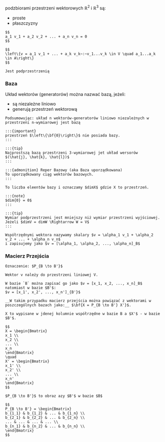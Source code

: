 podzbiorami przestrzeni wektorowych $\mathbb{R}^2$ i $\mathbb{R}^3$ są:
- proste
- płaszczyzny

```{admonition} kombinacja zerowa
$$
a_1 v_1 + a_2 v_2 + ... + a_n v_n = 0
$$
```

```{admonition} Powłoka liniowa
$$
\left\{v = a_1 v_1 + ... + a_k v_k~:~v_1...v_k \in V \quad a_1...a_k \in A\right\}
$$

Jest podprzestrzenią
```

### Baza

Układ wektorów (generatorów) można nazwać bazą, jeżeli:
- są niezależne liniowo
- generują przestrzeń wektorową

```{admonition} Baza 
Podsumowując: układ n wektorów-generatorów liniowo niezależnych w przestrzeni n-wymiarowej jest bazą

:::{important}
przestrzeń $\left\{\bf{0}\right\}$ nie posiada bazy.
:::

:::{tip}
Najprostszą bazą przestrzeni 3-wymiarowej jet układ wersorów $(\hat{j}, \hat{k}, \hat{l})$
:::

:::{admonition} Reper Bazowy (aka Baza uporządkowana)
To uporządkowany ciąg wektorów bazowych.
:::
```

```{admonition} Wymiar przestrzeni wektorowej V
To liczba eleentów bazy i oznaczamy $dimX$ gdzie X to przestrzeń.

:::{note}
$dim{0} = 0$
:::

:::{tip}
Wymiar podprzestrzeni jest mniejszy niż wymiar przestrzeni wyjściowej.
Jeżeli $dimV = dimW \Rightarrow W = V$
:::
```

```{tip}
Współrzędnymi wektora nazywamy skalary $v = \alpha_1 v_1 + \alpha_2 v_2 + ... + \alpha_n v_n$
i zapisujemy jako $v = [\alpha_1, \alpha_2, ..., \alpha_n]_B$
```

### Macierz Przejścia

```{note}
Oznaczenie: $P_{B \to B'}$
```

```{admonition} Macierz przejścia
Wektor v należy do przestrzeni liniowej V.

W bazie `B` można zapisać go jako $v = [x_1, x_2, ..., x_n]_B$ natomiast w bazie $B'$:
$v = [x_1', x_2', ..., x_n']_{B'}$

__W takim przypadku macierz przejścia można powiązać z wektorami w poszczególnych bazach jako:__ $\bf{X = P_{B \to B'} X'}$.

X to wypisane w jdenej kolumnie współrzędne w bazie B a $X'$ - w bazie $B'$.

$$
X = \begin{Bmatrix}
x_1 \\
x_2 \\
... \\
x_n
\end{Bmatrix}
\quad
X' = \begin{Bmatrix}
x_1' \\
x_2' \\
... \\
x_n'
\end{Bmatrix}
$$

$P_{B \to B'}$ to obraz azy $B'$ w bazie $B$

$$
P_{B \to B'} = \begin{Bmatrix}
b_{1_1} & b_{1_2} & ... & b_{1_n} \\
b_{2_1} & b_{2_2} & ... & b_{2_n} \\
... & ... & ... & ... \\
b_{n_1} & b_{n_2} & ... & b_{n_n} \\
\end{Bmatrix}
$$
```
